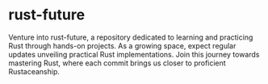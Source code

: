 # rust-future
Venture into rust-future, a repository dedicated to learning and practicing Rust through hands-on projects. As a growing space, expect regular updates unveiling practical Rust implementations. Join this journey towards mastering Rust, where each commit brings us closer to proficient Rustaceanship.
